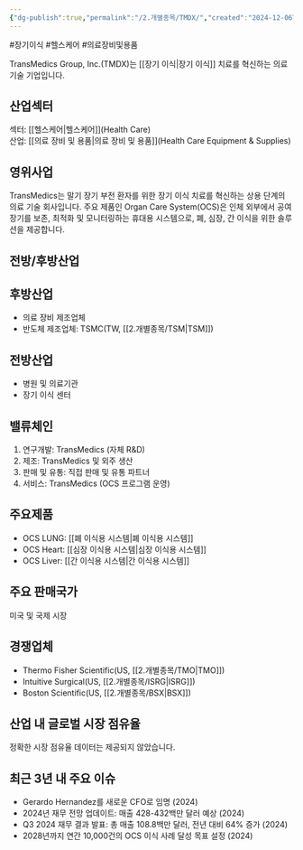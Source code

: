 ```yaml
---
{"dg-publish":true,"permalink":"/2.개별종목/TMDX/","created":"2024-12-06T22:05:23.795+09:00","updated":"2025-06-03T20:06:01.659+09:00"}
---
```


#장기이식 #헬스케어 #의료장비및용품

TransMedics Group, Inc.(TMDX)는 [[장기 이식\|장기 이식]] 치료를 혁신하는 의료 기술 기업입니다.

## 산업섹터

섹터: [[헬스케어\|헬스케어]](Health Care)  
산업: [[의료 장비 및 용품\|의료 장비 및 용품]](Health Care Equipment & Supplies)

## 영위사업

TransMedics는 말기 장기 부전 환자를 위한 장기 이식 치료를 혁신하는 상용 단계의 의료 기술 회사입니다. 주요 제품인 Organ Care System(OCS)은 인체 외부에서 공여 장기를 보존, 최적화 및 모니터링하는 휴대용 시스템으로, 폐, 심장, 간 이식을 위한 솔루션을 제공합니다.

## 전방/후방산업

## 후방산업

- 의료 장비 제조업체
- 반도체 제조업체: TSMC(TW, [[2.개별종목/TSM\|TSM]])

## 전방산업

- 병원 및 의료기관
- 장기 이식 센터

## 밸류체인

1. 연구개발: TransMedics (자체 R&D)
2. 제조: TransMedics 및 외주 생산
3. 판매 및 유통: 직접 판매 및 유통 파트너
4. 서비스: TransMedics (OCS 프로그램 운영)

## 주요제품

- OCS LUNG: [[폐 이식용 시스템\|폐 이식용 시스템]]
- OCS Heart: [[심장 이식용 시스템\|심장 이식용 시스템]]
- OCS Liver: [[간 이식용 시스템\|간 이식용 시스템]]

## 주요 판매국가

미국 및 국제 시장

## 경쟁업체

- Thermo Fisher Scientific(US, [[2.개별종목/TMO\|TMO]])
- Intuitive Surgical(US, [[2.개별종목/ISRG\|ISRG]])
- Boston Scientific(US, [[2.개별종목/BSX\|BSX]])

## 산업 내 글로벌 시장 점유율

정확한 시장 점유율 데이터는 제공되지 않았습니다.

## 최근 3년 내 주요 이슈

- Gerardo Hernandez를 새로운 CFO로 임명 (2024)
- 2024년 재무 전망 업데이트: 매출 428-432백만 달러 예상 (2024)
- Q3 2024 재무 결과 발표: 총 매출 108.8백만 달러, 전년 대비 64% 증가 (2024)
- 2028년까지 연간 10,000건의 OCS 이식 사례 달성 목표 설정 (2024)